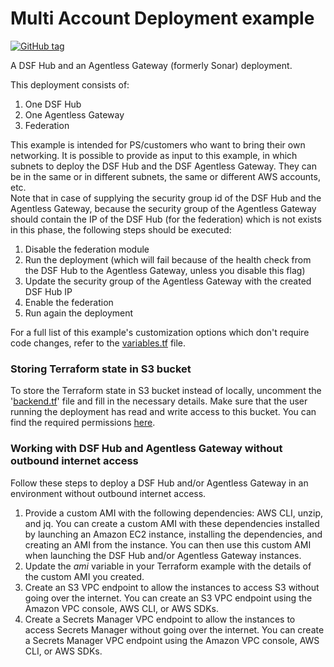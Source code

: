# Multi Account Deployment example
[![GitHub tag](https://img.shields.io/github/v/tag/imperva/dsfkit.svg)](https://github.com/imperva/dsfkit/tags)

A DSF Hub and an Agentless Gateway (formerly Sonar) deployment.

This deployment consists of:

1. One DSF Hub
2. One Agentless Gateway
3. Federation

This example is intended for PS/customers who want to bring their own networking.
It is possible to provide as input to this example, in which subnets to deploy the DSF Hub and the DSF Agentless Gateway.
They can be in the same or in different subnets, the same or different AWS accounts, etc.<br />
Note that in case of supplying the security group id of the DSF Hub and the Agentless Gateway, because the security group of the Agentless Gateway should contain the IP of the DSF Hub (for the federation) which is not exists in this phase, the following steps should be executed: 
1. Disable the federation module
2. Run the deployment (which will fail because of the health check from the DSF Hub to the Agentless Gateway, unless you disable this flag)
3. Update the security group of the Agentless Gateway with the created DSF Hub IP
4. Enable the federation
5. Run again the deployment 

For a full list of this example's customization options which don't require code changes, refer to the [variables.tf](./variables.tf) file.

### Storing Terraform state in S3 bucket
To store the Terraform state in S3 bucket instead of locally, uncomment the '[backend.tf](./backend.tf)' file and fill in the necessary details.
Make sure that the user running the deployment has read and write access to this bucket. You can find the required permissions [here](https://developer.hashicorp.com/terraform/language/settings/backends/s3#s3-bucket-permissions).

### Working with DSF Hub and Agentless Gateway without outbound internet access
Follow these steps to deploy a DSF Hub and/or Agentless Gateway in an environment without outbound internet access.
1. Provide a custom AMI with the following dependencies: AWS CLI, unzip, and jq. 
   You can create a custom AMI with these dependencies installed by launching an Amazon EC2 instance, installing the dependencies, and creating an AMI from the instance. 
   You can then use this custom AMI when launching the DSF Hub and/or Agentless Gateway instances.
2. Update the _ami_ variable in your Terraform example with the details of the custom AMI you created.
3. Create an S3 VPC endpoint to allow the instances to access S3 without going over the internet. You can create an S3 VPC endpoint using the Amazon VPC console, AWS CLI, or AWS SDKs.
4. Create a Secrets Manager VPC endpoint to allow the instances to access Secrets Manager without going over the internet. You can create a Secrets Manager VPC endpoint using the Amazon VPC console, AWS CLI, or AWS SDKs.
